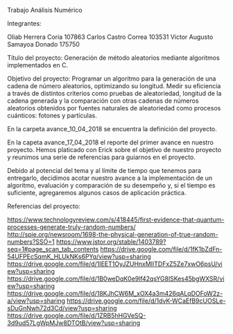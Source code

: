 Trabajo Análisis Numérico

Integrantes:

Oliab Herrera Coria 107863
Carlos Castro Correa 103531
Víctor Augusto Samayoa Donado 175750

Título del proyecto: 
Generación de método aleatorios mediante algoritmos implementados en C.

Objetivo del proyecto: 
Programar un algoritmo para la generación de una cadena de número aleatorios, optimizando  su longitud. Medir su eficiencia a través de distintos criterios como pruebas de aleatoriedad, longitud de la cadena generada y la comparación con otras cadenas de números aleatorios obtenidos por fuentes naturales de aleatoriedad como procesos cuánticos: fotones y partículas. 

En la carpeta avance_10_04_2018 se encuentra la definición del proyecto.

En la capeta avance_17_04_2018 el reporte del primer avance en nuestro proyecto. Hemos platicado con Erick sobre el objetivo de nuestro proyecto y reunimos una serie de referencias para guiarnos en el proyecto.


Debido al potencial del tema y al límite de tiempo que tenemos para entregarlo, decidimos acotar  nuestro avance a la implementación de un algoritmo, evaluación y comparación de su desempeño y, si el tiempo es suficiente, agregaremos algunos casos de aplicación práctica.

Referencias del proyecto:

https://www.technologyreview.com/s/418445/first-evidence-that-quantum-processes-generate-truly-random-numbers/
http://spie.org/newsroom/1698-the-physical-generation-of-true-random-numbers?SSO=1
https://www.jstor.org/stable/1403789?seq=1#page_scan_tab_contents
https://drive.google.com/file/d/1fK1bZdFn-54UFPEcSqmK_HLUkNKs6PYq/view?usp=sharing
https://drive.google.com/file/d/1IEET1OyJZUHnxMIlTDFxZ5Ze7xwO6psU/view?usp=sharing
https://drive.google.com/file/d/1B0weDqK0e9lf42qsYG8lSKes45bgWXSR/view?usp=sharing
https://drive.google.com/file/d/18KJhCW6M_xOX4a3m426qALqDOFoW2z-a/view?usp=sharing
https://drive.google.com/file/d/1dvK-WCaEfB9cUOSLe-sDuGnNwh72d3Cd/view?usp=sharing
https://drive.google.com/file/d/1ZRB5hHGVeSQ-3d9ud57LgWpMJw8DTOtB/view?usp=sharing


